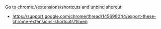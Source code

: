 Go to chrome://extensions/shortcuts and unbind shorcut

- https://support.google.com/chrome/thread/145698044/export-these-chrome-extensions-shortcuts?hl=en